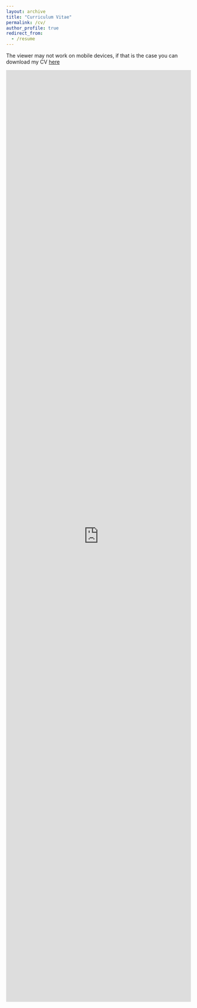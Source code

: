 ```yaml
---
layout: archive
title: "Curriculum Vitae"
permalink: /cv/
author_profile: true
redirect_from:
  - /resume
---
```

The viewer may not work on mobile devices, if that is the case you can download my CV [here]("https://guziordo.github.io/files/Douglas_Guzior_CV.pdf")

<embed src="https://guziordo.github.io/files/Douglas_Guzior_CV.pdf" width="100%" height = "65%"/>
